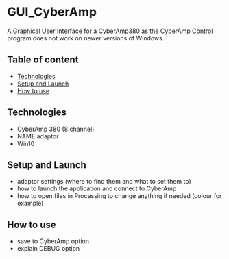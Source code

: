 # GUI_CyberAmp
A Graphical User Interface for a CyberAmp380 as the CyberAmp Control program does not work on newer versions of Windows.

## Table of content
* [Technologies](#technologies)
* [Setup and Launch](#setup-and-launch)
* [How to use](#how-to-use)

## Technologies
- CyberAmp 380 (8 channel)
- NAME adaptor
- Win10

## Setup and Launch
- adaptor settings (where to find them and what to set them to)
- how to launch the application and connect to CyberAmp
- how to open files in Processing to change anything if needed (colour for example)

## How to use
- save to CyberAmp option
- explain DEBUG option
